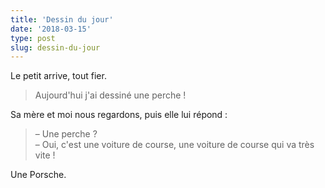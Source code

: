 ```yaml
---
title: 'Dessin du jour'
date: '2018-03-15'
type: post
slug: dessin-du-jour
---
```


Le petit arrive, tout fier.

> Aujourd'hui j'ai dessiné une perche !

<!-- more -->

Sa mère et moi nous regardons, puis elle lui répond :

> – Une perche ?  
> – Oui, c'est une voiture de course, une voiture de course qui va très vite !

Une Porsche.
